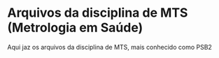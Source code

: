 # Arquivos da disciplina de MTS (Metrologia em Saúde)
Aqui jaz os arquivos da disciplina de MTS, mais conhecido como PSB2
